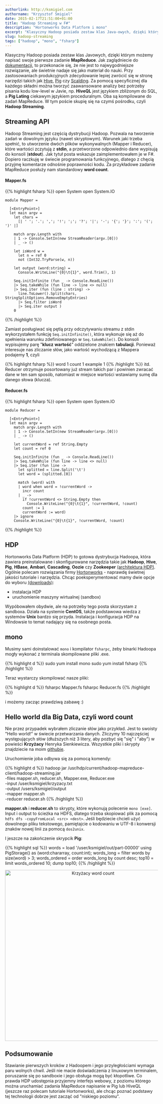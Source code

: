 ```yaml
---
authorlink: http://ksmigiel.com
authorname: "Krzysztof Śmigiel"
date: 2015-02-17T21:51:00+01:00
title: "Hadoop Streaming w F#"
description: "Hortonworks Data Platform i mono"
excerpt: "Klasyczny Hadoop posiada zestaw klas Java-owych, dzięki którym możemy napisać swoje pierwsze zadanie MapReduce. Nie jest to najwygodniejsze rozwiązanie, ale świetnie nadaje się jako materiał do nauki. Przy produkcyjnych zastosowaniach zdecydowanie lepiej zwrócić się w stronę narzędzi takich jak Hive, Pig czy Scalding."
slug: hadoop-streaming
tags: ["hadoop", "mono", "fsharp"]
---
```


Klasyczny Hadoop posiada zestaw klas Javowych, dzięki którym możemy napisać swoje pierwsze zadanie **MapReduce**. Jak zaglądniecie do [dokumentacji](http://hadoop.apache.org/docs/r1.2.1/mapred_tutorial.html), to przekonacie się, że nie jest to najwygodniejsze rozwiązanie, ale świetnie nadaje się jako materiał do nauki. Przy zastosowaniach produkcyjnych zdecydowanie lepiej zwrócić się w stronę narzędzi takich jak [Hive](https://hive.apache.org/), [Pig](http://pig.apache.org/) czy [Scalding](https://github.com/twitter/scalding). Za pomocą specyficznej dla każdego składni można tworzyć zaawansowane analizy bez potrzeby pisania kodu low-level w Javie, np. **HiveQL** jest językiem zbliżonym do SQL, a **Pig Lating** ciekawym językiem proceduralnym. Oba są kompilowane do zadań MapReduce. W tym poście skupię się na czymś pośrodku, czyli **Hadoop Streaming**.

## Streaming API

Hadoop Streaming jest częścią dystrybucji Hadoop. Pozwala na tworzenie zadań w dowolnym języku (nawet skryptowym). Warunek jaki trzeba spełnić, to utworzenie dwóch plików wykonywalnych (Mapper i Reducer), które wartości zczytują z **stdin**, a przetworzone odpowiednio dane wypisują do konsoli (**stdout**). Jak tytuł posta wskazuje zaimplementowałem je w F#. Dopiero raczkuję w świecie programowania funkcyjnego, dlatego z chęcią przyjmę komentarze odnośnie poprawności kodu. Za przykładowe zadanie MapReduce posłuży nam standardowy **word count**. 

#### Mapper.fs
{{% highlight fsharp %}}
    open System
    open System.IO

    module Mapper =

      [<EntryPoint>]
      let main argv = 
        let chars =
          [| ' '; '.'; ','; '!'; ';'; '?'; '|'; '-'; '{'; '}'; ':'; '('; ')' |]

        match argv.Length with
        | 1 -> Console.SetIn(new StreamReader(argv.[0]))
        | _ -> ()

        let isWord w =
          let n = ref 0
          not (Int32.TryParse(w, n))

        let output (word:string) =
          Console.WriteLine("{0}\t{1}", word.Trim(), 1)

        Seq.initInfinite (fun _ -> Console.ReadLine())
        |> Seq.takeWhile (fun line -> line <> null)
        |> Seq.iter (fun (line : string) -> 
          line.ToLower().Split(chars, StringSplitOptions.RemoveEmptyEntries)
          |> Seq.filter isWord
          |> Seq.iter output )
        0
{{% /highlight %}}

Zamiast posługiwać się pętlą przy odczytywaniu streamu z stdin wykorzystałem funkcję `Seq.initInfinite()`, która wykonuje się aż do spełnienia warunku zdefiniowanego w `Seq.takeWhile()`. Do konsoli wypisujemy parę "**klucz** **wartość**" oddzielone znakiem **tabulacji**. Ponieważ interesuje nas zliczanie słów, jako wartość wychodzącą z Mappera podajemy **1**, czyli

{{% highlight fsharp %}}
    word    1
    count    1
    example    1
{{% /highlight %}}
itd. Reducer otrzymuje posortowany już stream takich par i powinien zwracać dane w ten sam sposób, natomiast w miejsce wartości wstawiamy sumę dla danego słowa (klucza).

#### Reducer.fs
{{% highlight fsharp %}}
    open System
    open System.IO

    module Reducer =

      [<EntryPoint>]
      let main argv = 
        match argv.Length with
        | 1 -> Console.SetIn(new StreamReader(argv.[0]))
        | _ -> ()

        let currentWord = ref String.Empty
        let count = ref 0

        Seq.initInfinite (fun _ -> Console.ReadLine())
        |> Seq.takeWhile (fun line -> line <> null)
        |> Seq.iter (fun line ->
          let splitted = line.Split('\t')
          let word = (splitted.[0])

          match (word) with
          | word when word = !currentWord ->
            incr count
          | _ ->
            if !currentWord <> String.Empty then
              Console.WriteLine("{0}\t{1}", !currentWord, !count)
            count := 1
            currentWord := word)
        |> ignore
        Console.WriteLine("{0}\t{1}", !currentWord, !count)
{{% /highlight %}}

## HDP

Hortonworks Data Platform (HDP) to gotowa dystrybucja Hadoopa, która zawiera preinstalowane i skonfigurowane narzędzia takie jak **Hadoop**, **Hive**, **Pig**, **HBase**, **Ambari**, **Cascading**, **Oozie** czy **Zookeeper** [(architektura HDP)](http://docs.hortonworks.com/HDPDocuments/HDP2/HDP-2.2.0/Getting_Started_v22/media/01-RawContent/Getting%20Started/Full%20View.png). Ogólnie polecam rozwiązania firmy [Hortonworks](http://hortonworks.com/) - naprawdę świetnej jakości tutoriale i narzędzia. Chcąc poeksperymentować mamy dwie opcje do wyboru [(downloads)](http://hortonworks.com/hdp/downloads/):

- instalacja HDP
- uruchomienie maszyny wirtualnej (sandbox)

Wypóbowałem obydwie, ale na potrzeby tego posta skorzystam z sandboxa. Działa na systemie **CentOS**, także podstawowa wiedza z systemów **Unix** bardzo się przyda.  Instalacja i konfiguracja HDP na Windowsie to temat nadający się na osobnego posta.

## mono

Musimy sami doinstalować `mono` i kompilator `fsharpc`, żeby binarki Hadoopa mogły wykonać z terminala skompilowane pliki .exe.

{{% highlight d %}}
    sudo yum install mono
    sudo yum install fsharp
{{% /highlight %}}

Teraz wystarczy skompilować nasze pliki:

{{% highlight d %}}
    fsharpc Mapper.fs
    fsharpc Reducer.fs
{{% /highlight %}}

i możemy zacząc prawdziwą zabawę :)

## Hello world dla Big Data, czyli word count

Nie przez przypadek wybrałem zliczanie słów jako przykład. Jest to swoisty "Hello world!" w świecie przetwarzania danych. Zliczymy 10 najczęściej występujących słów (dłuższych niż 3 litery, aby pozbyć się "się" i "aby") w powieści **Krzyżacy** Henryka Sienkiewicza. Wszystkie pliki i skrypty znajdziecie na moim [githubie](https://github.com/ksmigiel/hadoop-streaming-fharp).

Uruchomienie joba odbywa się za pomocą komendy:

{{% highlight d %}}
    hadoop jar /usr/hdp/current/hadoop-mapreduce-client/hadoop-streaming.jar \
        -files mapper.sh, reducer.sh, Mapper.exe, Reducer.exe \
        -input /user/ksmigiel/krzyzacy.txt \
        -output /users/ksmigiel/output \
        -mapper mapper.sh \
        -reducer reducer.sh
{{% /highlight %}}

**mapper.sh** i **reducer.sh** to skrypty, które wykonują polecenie `mono [exe]`.
Input i output to ścieżka na HDFS, dlatego trzeba skopiować plik za pomocą `hdfs dfs -copyFromLocal <src> <dest>`.
Jeśli będziecie chcieli użyć dowolnego pliku tekstowego, pamiętajcie o kodowaniu w UTF-8 i konwersji znaków nowej linii za pomocą `dos2unix`.

I jeszcze na zakończenie skrypcik **Pig**:

{{% highlight sql %}}
    words = load '/user/ksmigiel/out/part-00000' using PigStorage() as (word:chararray, count:int);
    words_long = filter words by size(word) > 3;
    words_ordered = order words_long by count desc;
    top10 = limit words_ordered 10;
    dump top10;
{{% /highlight %}}

<div>
  <a href="https://plot.ly/~ksmigiel/17/" target="_blank" title="Krzyżacy word count" style="display: block; text-align: center;"><img src="https://plot.ly/~ksmigiel/17.png" alt="Krzyżacy word count" style="max-width: 100%;width: 564px;"  width="564" onerror="this.onerror=null;this.src='https://plot.ly/404.png';" /></a>
  <script data-plotly="ksmigiel:17" src="https://plot.ly/embed.js" async></script>
</div>

## Podsumowanie

Stawianie pierwszych kroków z Hadoopem i jego przyległościami wymaga paru wolnych chwil. Jeśli nie macie doświadczenia z linuxowym terminalem, poruszanie się po sandboxie i jego obsługa mogą być kłopotliwe. Co prawda HDP udostępnia przyjemny interfejs webowy, z poziomu którego można uruchamiać zadania MapReduce napisanie w Pig lub HiveQL (jeszcze raz polecam tutoriale Hortonworks), ale chcąc poznać podstawy tej technologii dobrze jest zacząć od "niskiego poziomu".
